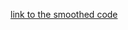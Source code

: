 [link to the smoothed code](https://gist.githubusercontent.com/rowbottomn/b9c3c7973e2631d27b0f0c4a5fa8efc6/raw/e9688e9c4170717c61c25ba721878b02d8e2753e/smoothed.ino)
